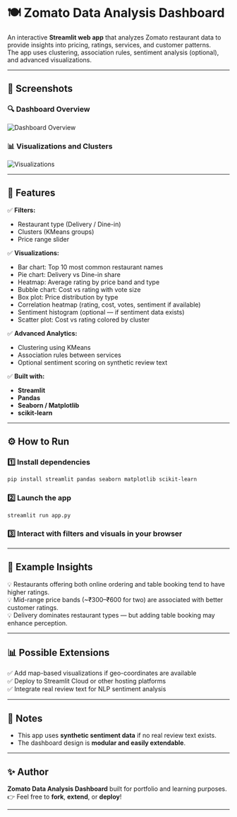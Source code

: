 # 🍽️ Zomato Data Analysis Dashboard  

An interactive **Streamlit web app** that analyzes Zomato restaurant data to provide insights into pricing, ratings, services, and customer patterns.  
The app uses clustering, association rules, sentiment analysis (optional), and advanced visualizations.  

---


## 📸 Screenshots

### 🔍 Dashboard Overview  
![Dashboard Overview](screenshots/Screenshot-2025-06-28-141132.png)

### 📊 Visualizations and Clusters  
![Visualizations](screenshots/Screenshot-2025-06-28-141154.png)

---
## 🚀 Features  

✅ **Filters:**  
- Restaurant type (Delivery / Dine-in)  
- Clusters (KMeans groups)  
- Price range slider  

✅ **Visualizations:**  
- Bar chart: Top 10 most common restaurant names  
- Pie chart: Delivery vs Dine-in share  
- Heatmap: Average rating by price band and type  
- Bubble chart: Cost vs rating with vote size  
- Box plot: Price distribution by type  
- Correlation heatmap (rating, cost, votes, sentiment if available)  
- Sentiment histogram (optional — if sentiment data exists)  
- Scatter plot: Cost vs rating colored by cluster  

✅ **Advanced Analytics:**  
- Clustering using KMeans  
- Association rules between services  
- Optional sentiment scoring on synthetic review text  

✅ **Built with:**  
- **Streamlit**  
- **Pandas**  
- **Seaborn / Matplotlib**  
- **scikit-learn**  

---

## ⚙️ How to Run  

### 1️⃣ Install dependencies  
```bash
pip install streamlit pandas seaborn matplotlib scikit-learn
```

### 2️⃣ Launch the app  
```bash
streamlit run app.py
```

### 3️⃣ Interact with filters and visuals in your browser  

---

## 🌟 Example Insights

💡 Restaurants offering both online ordering and table booking tend to have higher ratings.  
💡 Mid-range price bands (~₹300–₹600 for two) are associated with better customer ratings.  
💡 Delivery dominates restaurant types — but adding table booking may enhance perception.

---

## 📊 Possible Extensions

✅ Add map-based visualizations if geo-coordinates are available  
✅ Deploy to Streamlit Cloud or other hosting platforms  
✅ Integrate real review text for NLP sentiment analysis  

---

## 📌 Notes

- This app uses **synthetic sentiment data** if no real review text exists.  
- The dashboard design is **modular and easily extendable**.

---

## ✨ Author

**Zomato Data Analysis Dashboard** built for portfolio and learning purposes.  
👉 Feel free to **fork**, **extend**, or **deploy**!

---
